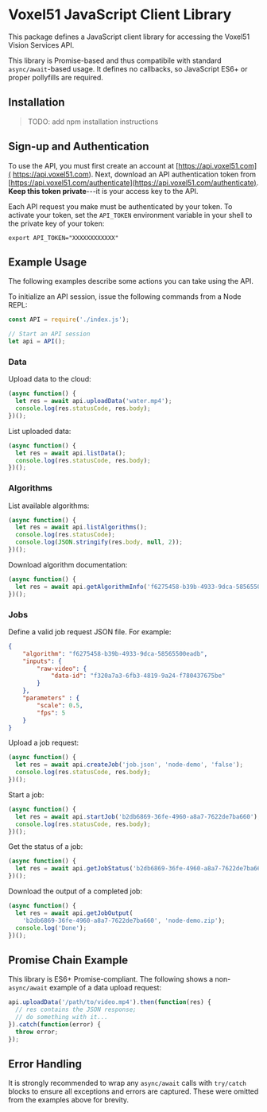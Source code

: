 # Voxel51 JavaScript Client Library

This package defines a JavaScript client library for accessing the Voxel51
Vision Services API.

This library is Promise-based and thus compatibile with standard
`async/await`-based usage. It defines no callbacks, so JavaScript ES6+ or
proper pollyfills are required.


## Installation

> TODO: add npm installation instructions


## Sign-up and Authentication

To use the API, you must first create an account at [https://api.voxel51.com](
https://api.voxel51.com). Next, download an API authentication token from
[https://api.voxel51.com/authenticate](https://api.voxel51.com/authenticate).
**Keep this token private**---it is your access key to the API.

Each API request you make must be authenticated by your token. To activate your
token, set the `API_TOKEN` environment variable in your shell to the private
key of your token:

```shell
export API_TOKEN="XXXXXXXXXXXX"
```


## Example Usage

The following examples describe some actions you can take using the API.

To initialize an API session, issue the following commands from a Node REPL:
```js
const API = require('./index.js');

// Start an API session
let api = API();
```

### Data

Upload data to the cloud:
```js
(async function() {
  let res = await api.uploadData('water.mp4');
  console.log(res.statusCode, res.body);
})();
```

List uploaded data:
```js
(async function() {
  let res = await api.listData();
  console.log(res.statusCode, res.body);
})();
```

### Algorithms

List available algorithms:
```js
(async function() {
  let res = await api.listAlgorithms();
  console.log(res.statusCode);
  console.log(JSON.stringify(res.body, null, 2));
})();
```

Download algorithm documentation:
```js
(async function() {
  let res = await api.getAlgorithmInfo('f6275458-b39b-4933-9dca-58565500eadb');
})();
```

### Jobs

Define a valid job request JSON file. For example:
```json
{
    "algorithm": "f6275458-b39b-4933-9dca-58565500eadb",
    "inputs": {
        "raw-video": {
            "data-id": "f320a7a3-6fb3-4819-9a24-f780437675be"
        }
    },
    "parameters" : {
        "scale": 0.5,
        "fps": 5
    }
}
```

Upload a job request:
```js
(async function() {
  let res = await api.createJob('job.json', 'node-demo', 'false');
  console.log(res.statusCode, res.body);
})();
```

Start a job:
```js
(async function() {
  let res = await api.startJob('b2db6869-36fe-4960-a8a7-7622de7ba660');
  console.log(res.statusCode, res.body);
})();
```

Get the status of a job:
```js
(async function() {
  let res = await api.getJobStatus('b2db6869-36fe-4960-a8a7-7622de7ba660');
})();
```

Download the output of a completed job:
```js
(async function() {
  let res = await api.getJobOutput(
    'b2db6869-36fe-4960-a8a7-7622de7ba660', 'node-demo.zip');
  console.log('Done');
})();
```


## Promise Chain Example

This library is ES6+ Promise-compliant. The following shows a non-`async/await`
example of a data upload request:
```js
api.uploadData('/path/to/video.mp4').then(function(res) {
  // res contains the JSON response;
  // do something with it...
}).catch(function(error) {
  throw error;
});
```


## Error Handling

It is strongly recommended to wrap any `async/await` calls with `try/catch`
blocks to ensure all exceptions and errors are captured. These were omitted
from the examples above for brevity.
